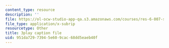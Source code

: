 ```yaml
---
content_type: resource
description: ''
file: https://ol-ocw-studio-app-qa.s3.amazonaws.com/courses/res-6-007-signals-and-systems-spring-2011/951da72973945e609cac68dd5eaeb40f_WV4JlBOQro.vtt
file_type: application/x-subrip
resourcetype: Other
title: 3play caption file
uid: 951da729-7394-5e60-9cac-68dd5eaeb40f
---
```

